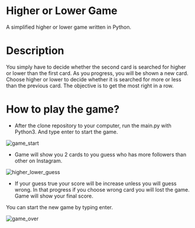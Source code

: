 # Higher or Lower Game
A simplified higher or lower game written in Python. 

# Description

You simply have to decide whether the second card is searched for higher or lower than the first card. As you progress, you will be shown a new card. Choose higher or lower to decide whether it is searched for more or less than the previous card. The objective is to get the most right in a row.

# How to play the game?

* After the clone repository to your computer, run the main.py with Python3. And type enter to start the game.

![game_start](https://i.ibb.co/kmgStvb/game-start.png)

* Game will show you 2 cards to you guess who has more followers than other on Instagram.

![higher_lower_guess](https://i.ibb.co/YyT36r4/higher-lower-guess.png)

* If your guess true your score will be increase unless you will guess wrong. In that progress if you choose wrong card you will lost the game. Game will show your final score.

You can start the new game by typing enter.

![game_over](https://i.ibb.co/KW5k0sy/game-over.png)
